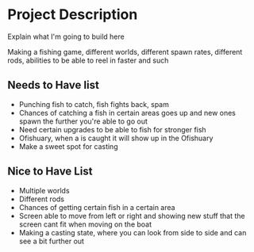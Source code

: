 # Project Description

Explain what I'm going to build here

Making a fishing game, different worlds, different spawn rates, different rods, abilities to be able to reel in faster and such

## Needs to Have list

- Punching fish to catch, fish fights back, spam
- Chances of catching a fish in certain areas goes up and new ones spawn the further you're able to go out
- Need certain upgrades to be able to fish for stronger fish
- Ofishuary, when a is caught it will show up in the Ofishuary
- Make a sweet spot for casting 

## Nice to Have List

- Multiple worlds
- Different rods 
- Chances of getting certain fish in a certain area
- Screen able to move from left or right and showing new stuff that the screen cant fit when moving on the boat
- Making a casting state, where you can look from side to side and can see a bit further out